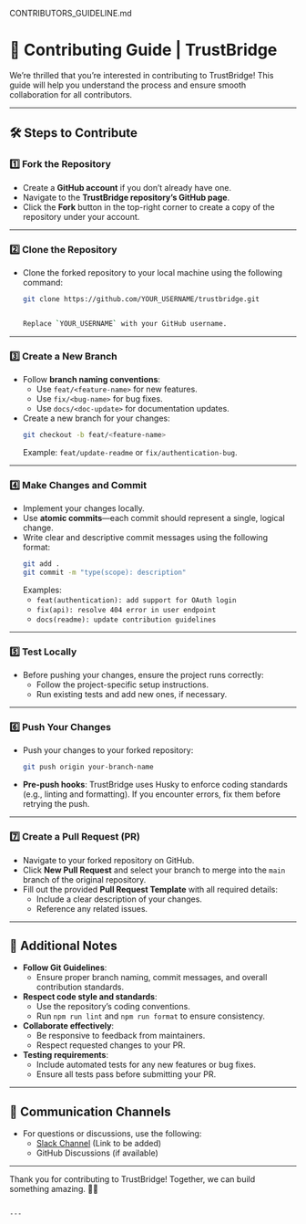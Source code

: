 CONTRIBUTORS_GUIDELINE.md

# 🌟 Contributing Guide | TrustBridge

We’re thrilled that you’re interested in contributing to TrustBridge! This guide will help you understand the process and ensure smooth collaboration for all contributors.

---

## 🛠️ Steps to Contribute

### 1️⃣ Fork the Repository
- Create a **GitHub account** if you don’t already have one.
- Navigate to the **TrustBridge repository’s GitHub page**.
- Click the **Fork** button in the top-right corner to create a copy of the repository under your account.

---

### 2️⃣ Clone the Repository
- Clone the forked repository to your local machine using the following command:
  ```bash
  git clone https://github.com/YOUR_USERNAME/trustbridge.git


  Replace `YOUR_USERNAME` with your GitHub username.

---

### 3️⃣ Create a New Branch
- Follow **branch naming conventions**:
  - Use `feat/<feature-name>` for new features.
  - Use `fix/<bug-name>` for bug fixes.
  - Use `docs/<doc-update>` for documentation updates.
- Create a new branch for your changes:
  ```bash
  git checkout -b feat/<feature-name>
  ```
  Example: `feat/update-readme` or `fix/authentication-bug`.

---

### 4️⃣ Make Changes and Commit
- Implement your changes locally.
- Use **atomic commits**—each commit should represent a single, logical change.
- Write clear and descriptive commit messages using the following format:
  ```bash
  git add .
  git commit -m "type(scope): description"
  ```
  Examples:
  - `feat(authentication): add support for OAuth login`
  - `fix(api): resolve 404 error in user endpoint`
  - `docs(readme): update contribution guidelines`

---

### 5️⃣ Test Locally
- Before pushing your changes, ensure the project runs correctly:
  - Follow the project-specific setup instructions.
  - Run existing tests and add new ones, if necessary.

---

### 6️⃣ Push Your Changes
- Push your changes to your forked repository:
  ```bash
  git push origin your-branch-name
  ```
- **Pre-push hooks**: TrustBridge uses Husky to enforce coding standards (e.g., linting and formatting). If you encounter errors, fix them before retrying the push.

---

### 7️⃣ Create a Pull Request (PR)
- Navigate to your forked repository on GitHub.
- Click **New Pull Request** and select your branch to merge into the `main` branch of the original repository.
- Fill out the provided **Pull Request Template** with all required details:
  - Include a clear description of your changes.
  - Reference any related issues.

---

## 🧰 Additional Notes

- **Follow Git Guidelines**:
  - Ensure proper branch naming, commit messages, and overall contribution standards.
- **Respect code style and standards**:
  - Use the repository’s coding conventions.
  - Run `npm run lint` and `npm run format` to ensure consistency.
- **Collaborate effectively**:
  - Be responsive to feedback from maintainers.
  - Respect requested changes to your PR.
- **Testing requirements**:
  - Include automated tests for any new features or bug fixes.
  - Ensure all tests pass before submitting your PR.

---

## 📣 Communication Channels
- For questions or discussions, use the following:
  - [Slack Channel](#) (Link to be added)
  - GitHub Discussions (if available)

---

Thank you for contributing to TrustBridge! Together, we can build something amazing. 🚀✨
```

---
